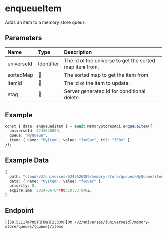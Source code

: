 
# enqueueItem
Adds an item to a memory store queue.


## Parameters
| Name       | Type       | Description                                             |
| :--------- | :--------- | :------------------------------------------------------ |
| universeId | Identifier | The id of the universe to get the sorted map item from. |
| sortedMap  | 🤷         | The sorted map to get the item from.                    |
| itemId     | 🤷         | The id of the item to update.                           |
| etag       | 🤷         | Server generated id for conditional delete.             |



## Example
```ts copy showLineNumbers
const { data: enqueuedItem } = await MemoryStoresApi.enqueueItem({
  universeId: 5243626809,
  queue: "MyQueue",
  item: { name: "MyItem", value: "fooBar", ttl: "300s" },
}); 
```


## Example Data
```ts copy showLineNumbers
{
  path: "cloud/v2/universes/5243626809/memory-store/queues/MyQueue/items/7fffffffffffffff0000000000000003",
  data: { name: "MyItem", value: "fooBar" },
  priority: 0,
  expireTime: 2024-06-04T08:10:33.000Z,
} 
```


## Endpoint
```ansi
[38;5;117mPOST[0m[2;33m[0m /v2/universes/{universeId}/memory-store/queues/{queue}/items
```
  